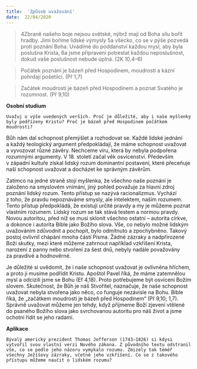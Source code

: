 ```yaml
---
title:  'Způsob uvažování'
date:  22/04/2020
---
```


> <p></p>
> 4Zbraně našeho boje nejsou světské, nýbrž mají od Boha sílu bořit hradby. Jimi boříme lidské výmysly 5a všecko, co se v pýše pozvedá proti poznání Boha. Uvádíme do poddanství každou mysl, aby byla poslušna Krista, 6a jsme připraveni potrestat každou neposlušnost, dokud vaše poslušnost nebude úplná. (2K 10,4–6)

> <p></p>
> Počátek poznání je bázeň před Hospodinem, moudrostí a kázní pohrdají pošetilci. (Př 1,7)

> <p></p>
> Začátek moudrosti je bázeň před Hospodinem a poznat Svatého je rozumnost. (Př 9,10)

**Osobní studium**

`Uvažuj o výše uvedených verších. Proč je důležité, aby i naše myšlenky byly podřízeny Kristu? Proč je bázeň před Hospodinem počátkem moudrosti?`

Bůh nám dal schopnost přemýšlet a rozhodovat se. Každé lidské jednání a každý teologický argument předpokládají, že máme schopnost uvažovat a vyvozovat různé závěry. Nechceme víru, která by nebyla podpořena rozumnými argumenty. V 18. století začal věk osvícenství. Především v západní kultuře získal lidský rozum dominantní postavení, které přeceňuje naši schopnost uvažovat a docházet ke správným závěrům.

Zatímco na jedné straně stojí myšlenka, že všechno naše poznání je založeno na smyslovém vnímání, jiný pohled považuje za hlavní zdroj poznání lidský rozum. Tento přístup se nazývá racionalizmus. Vychází z toho, že pravdu nepoznáváme smysly, ale intelektem, naším rozumem. Tento přístup předpokládá, že existují určité pravdy a my je můžeme poznat vlastním rozumem. Lidský rozum se tak stává testem a normou pravdy. Novou autoritou, před níž se musí sklonit všechno ostatní – autorita církve, a dokonce i autorita Bible jako Božího slova. Vše, co nebylo možné lidským uvažováním zdůvodnit a pochopit, bylo odmítnuto a zpochybněno. Takový postoj ovlivnil chápání mnoha částí Písma. Žádné zázraky a nadpřirozené Boží skutky, mezi které můžeme zahrnout například vzkříšení Krista, narození z panny nebo stvoření za šest dnů, nebyly nadále považovány za pravdivé a hodnověrné.

Je důležité si uvědomit, že i naše schopnost uvažovat je ovlivněna hříchem, a proto ji musíme podřídit Kristu. Apoštol Pavel říká, že máme zatemnělou mysl a odcizili jsme se Bohu (Ef 4,18). Proto potřebujeme být osvíceni Božím slovem. Skutečnost, že Bůh je náš Stvořitel, naznačuje, že naše schopnost uvažovat nebyla stvořena jako něco, co funguje nezávisle na Bohu. Bible říká, že „začátkem moudrosti je bázeň před Hospodinem“ (Př 9,10; 1,7). Správně uvažovat můžeme jen tehdy, když přijmeme Boží zjevení vtělené do psaného Božího slova jako svrchovanou autoritu pro náš život a jsme ochotni řídit se jeho radami.

**Aplikace**

`Bývalý americký prezident Thomas Jefferson (1743–1826) si kdysi vytvořil svou vlastní verzi Nového zákona. Z původního textu odstranil vše, co se podle jeho názoru vymykalo rozumu. Zmizely tak téměř všechny Ježíšovy zázraky, včetně jeho vzkříšení. Co se z takového přístupu můžeme naučit o lidském rozumu?`